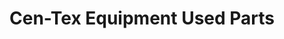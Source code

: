 ---
title: "Cen-Tex Equipment Used Parts"
url: /jarrell/cen-tex-equipment-used-parts/
shop: Autoteile
---